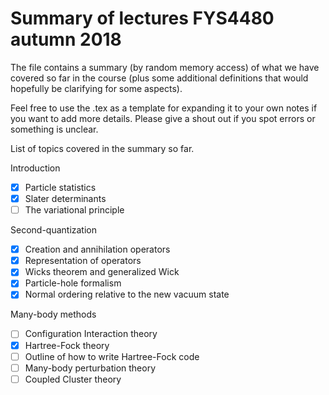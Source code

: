 # Summary of lectures FYS4480 autumn 2018

The file contains a summary (by random memory access) of what we have covered so far in the 
course (plus some additional definitions that would hopefully be clarifying for some aspects). 

Feel free to use the .tex as a template for expanding it to your own notes if you want to add more details. Please give a shout out 
if you spot errors or something is unclear.

List of topics covered in the summary so far.

Introduction
- [x]  Particle statistics 
- [x] Slater determinants
- [ ]  The variational principle 

Second-quantization
- [x] Creation and annihilation operators
- [x] Representation of operators
- [x] Wicks theorem and generalized Wick
- [x] Particle-hole formalism
- [x] Normal ordering relative to the new vacuum state

Many-body methods
- [ ] Configuration Interaction theory
- [x] Hartree-Fock theory
- [ ] Outline of how to write Hartree-Fock code
- [ ] Many-body perturbation theory
- [ ] Coupled Cluster theory
